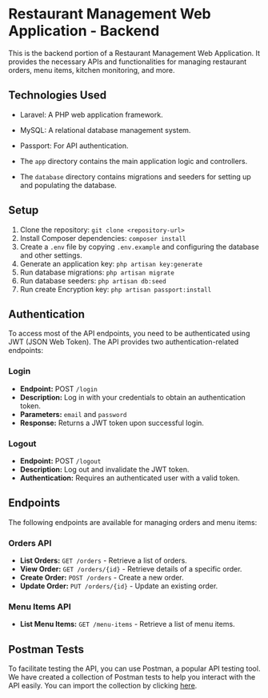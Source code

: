 # Restaurant Management Web Application - Backend

This is the backend portion of a Restaurant Management Web Application. It provides the necessary APIs and functionalities for managing restaurant orders, menu items, kitchen monitoring, and more.

## Technologies Used

- Laravel: A PHP web application framework.
- MySQL: A relational database management system.
- Passport: For API authentication.

- The `app` directory contains the main application logic and controllers.
- The `database` directory contains migrations and seeders for setting up and populating the database.

## Setup

1. Clone the repository: `git clone <repository-url>`
2. Install Composer dependencies: `composer install`
3. Create a `.env` file by copying `.env.example` and configuring the database and other settings.
4. Generate an application key: `php artisan key:generate`
5. Run database migrations: `php artisan migrate`
6. Run database seeders: `php artisan db:seed`
7. Run create Encryption key: `php artisan passport:install`

## Authentication

To access most of the API endpoints, you need to be authenticated using JWT (JSON Web Token). The API provides two authentication-related endpoints:

### Login
- **Endpoint:** POST `/login`
- **Description:** Log in with your credentials to obtain an authentication token.
- **Parameters:** `email` and `password`
- **Response:** Returns a JWT token upon successful login.

### Logout
- **Endpoint:** POST `/logout`
- **Description:** Log out and invalidate the JWT token.
- **Authentication:** Requires an authenticated user with a valid token.

## Endpoints

The following endpoints are available for managing orders and menu items:

### Orders API

- **List Orders:** `GET /orders` - Retrieve a list of orders.
- **View Order:** `GET /orders/{id}` - Retrieve details of a specific order.
- **Create Order:** `POST /orders` - Create a new order.
- **Update Order:** `PUT /orders/{id}` - Update an existing order.

### Menu Items API

- **List Menu Items:** `GET /menu-items` - Retrieve a list of menu items.

## Postman Tests

To facilitate testing the API, you can use Postman, a popular API testing tool. We have created a collection of Postman tests to help you interact with the API easily. You can import the collection by clicking [here](https://elements.getpostman.com/redirect?entityId=30900055-30e9e686-f0f2-47fb-926e-b20addc0e6dd&entityType=collection).
